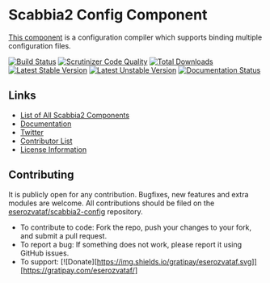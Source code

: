 # Scabbia2 Config Component

[This component](https://github.com/eserozvataf/scabbia2-config) is a configuration compiler which supports binding multiple configuration files.

[![Build Status](https://travis-ci.org/eserozvataf/scabbia2-config.png?branch=master)](https://travis-ci.org/eserozvataf/scabbia2-config)
[![Scrutinizer Code Quality](https://scrutinizer-ci.com/g/eserozvataf/scabbia2-config/badges/quality-score.png?b=master)](https://scrutinizer-ci.com/g/eserozvataf/scabbia2-config/?branch=master)
[![Total Downloads](https://poser.pugx.org/eserozvataf/scabbia2-config/downloads.png)](https://packagist.org/packages/eserozvataf/scabbia2-config)
[![Latest Stable Version](https://poser.pugx.org/eserozvataf/scabbia2-config/v/stable)](https://packagist.org/packages/eserozvataf/scabbia2-config)
[![Latest Unstable Version](https://poser.pugx.org/eserozvataf/scabbia2-config/v/unstable)](https://packagist.org/packages/eserozvataf/scabbia2-config)
[![Documentation Status](https://readthedocs.org/projects/scabbia2-documentation/badge/?version=latest)](https://readthedocs.org/projects/scabbia2-documentation)

## Links
- [List of All Scabbia2 Components](https://github.com/eserozvataf/scabbia2)
- [Documentation](https://readthedocs.org/projects/scabbia2-documentation)
- [Twitter](https://twitter.com/eserozvataf)
- [Contributor List](contributors.md)
- [License Information](LICENSE)


## Contributing
It is publicly open for any contribution. Bugfixes, new features and extra modules are welcome. All contributions should be filed on the [eserozvataf/scabbia2-config](https://github.com/eserozvataf/scabbia2-config) repository.

* To contribute to code: Fork the repo, push your changes to your fork, and submit a pull request.
* To report a bug: If something does not work, please report it using GitHub issues.
* To support: [![Donate][https://img.shields.io/gratipay/eserozvataf.svg]][https://gratipay.com/eserozvataf/]
